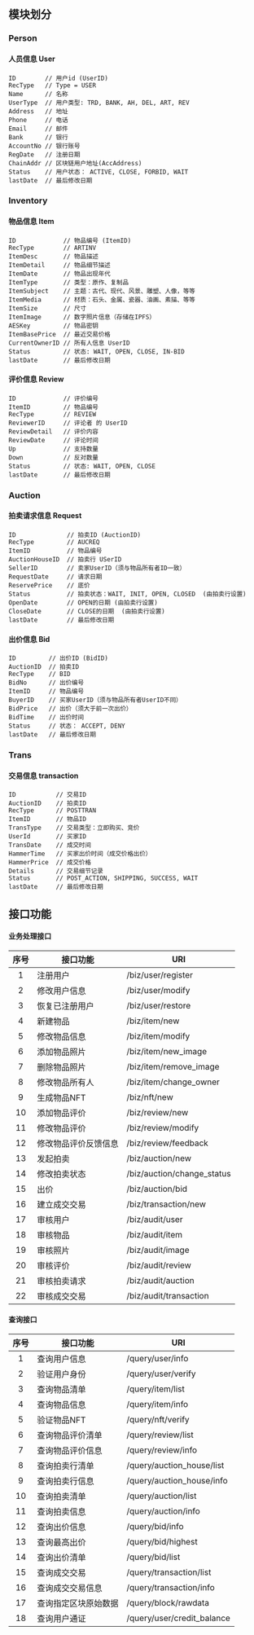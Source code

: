 ## 模块划分



### Person

#### 人员信息 User
```
ID        // 用户id (UserID)
RecType   // Type = USER
Name      // 名称
UserType  // 用户类型: TRD, BANK, AH, DEL, ART, REV
Address   // 地址
Phone     // 电话
Email     // 邮件
Bank      // 银行
AccountNo // 银行账号
RegDate   // 注册日期
ChainAddr // 区块链用户地址(AccAddress)
Status    // 用户状态： ACTIVE, CLOSE, FORBID, WAIT
lastDate  // 最后修改日期
```



### Inventory

#### 物品信息 Item
```
ID             // 物品编号 (ItemID)
RecType        // ARTINV
ItemDesc       // 物品描述
ItemDetail     // 物品细节描述
ItemDate       // 物品出现年代
ItemType       // 类型：原作、复制品
ItemSubject    // 主题：古代、现代、风景、雕塑、人像，等等
ItemMedia      // 材质：石头、金属、瓷器、油画、素描、等等
ItemSize       // 尺寸
ItemImage      // 数字照片信息（存储在IPFS）
AESKey         // 物品密钥
ItemBasePrice  // 最近交易价格
CurrentOwnerID // 所有人信息 UserID
Status         // 状态: WAIT, OPEN, CLOSE, IN-BID 
lastDate       // 最后修改日期
```

#### 评价信息 Review

```
ID             // 评价编号
ItemID         // 物品编号
RecType        // REVIEW
ReviewerID     // 评论者 的 UserID
ReviewDetail   // 评价内容
ReviewDate     // 评论时间
Up             // 支持数量
Down           // 反对数量
Status         // 状态: WAIT, OPEN, CLOSE
lastDate       // 最后修改日期
```



### Auction

#### 拍卖请求信息 Request
```
ID              // 拍卖ID (AuctionID)
RecType         // AUCREQ
ItemID          // 物品编号
AuctionHouseID  // 拍卖行 USerID
SellerID        // 卖家UserID（须与物品所有者ID一致）
RequestDate     // 请求日期
ReservePrice    // 底价
Status          // 拍卖状态：WAIT, INIT, OPEN, CLOSED  (由拍卖行设置)
OpenDate        // OPEN的日期 (由拍卖行设置)
CloseDate       // CLOSE的日期  (由拍卖行设置)
lastDate        // 最后修改日期
```

#### 出价信息 Bid
```
ID         // 出价ID (BidID)
AuctionID  // 拍卖ID
RecType    // BID
BidNo      // 出价编号
ItemID     // 物品编号
BuyerID    // 买家UserID（须与物品所有者UserID不同）
BidPrice   // 出价（须大于前一次出价）
BidTime    // 出价时间
Status     // 状态： ACCEPT, DENY
lastDate   // 最后修改日期
```





### Trans

#### 交易信息 transaction
```
ID           // 交易ID
AuctionID    // 拍卖ID
RecType      // POSTTRAN
ItemID       // 物品ID
TransType    // 交易类型：立即购买、竞价
UserId       // 买家ID
TransDate    // 成交时间
HammerTime   // 买家出价时间（成交价格出价）
HammerPrice  // 成交价格
Details      // 交易细节记录
Status       // POST_ACTION, SHIPPING, SUCCESS, WAIT
lastDate     // 最后修改日期
```







## 接口功能



#### 业务处理接口


| 序号 | 接口功能             | URI                        |
| :--: | -------------------- | -------------------------- |
|  1   | 注册用户             | /biz/user/register         |
|  2   | 修改用户信息         | /biz/user/modify           |
|  3   | 恢复已注册用户       | /biz/user/restore          |
|  4   | 新建物品             | /biz/item/new              |
|  5   | 修改物品信息         | /biz/item/modify           |
|  6   | 添加物品照片         | /biz/item/new_image        |
|  7   | 删除物品照片         | /biz/item/remove_image     |
|  8   | 修改物品所有人       | /biz/item/change_owner     |
|  9   | 生成物品NFT          | /biz/nft/new               |
|  10  | 添加物品评价         | /biz/review/new            |
|  11  | 修改物品评价         | /biz/review/modify         |
|  12  | 修改物品评价反馈信息 | /biz/review/feedback       |
|  13  | 发起拍卖             | /biz/auction/new           |
|  14  | 修改拍卖状态         | /biz/auction/change_status |
|  15  | 出价                 | /biz/auction/bid           |
|  16  | 建立成交交易         | /biz/transaction/new       |
|  17  | 审核用户             | /biz/audit/user            |
|  18  | 审核物品             | /biz/audit/item            |
|  19  | 审核照片             | /biz/audit/image           |
|  20  | 审核评价             | /biz/audit/review          |
|  21  | 审核拍卖请求         | /biz/audit/auction         |
|  22  | 审核成交交易         | /biz/audit/transaction     |



#### 查询接口

| 序号 | 接口功能             | URI                        |
| :--: | -------------------- | -------------------------- |
|  1   | 查询用户信息         | /query/user/info           |
|  2   | 验证用户身份         | /query/user/verify         |
|  3   | 查询物品清单         | /query/item/list           |
|  4   | 查询物品信息         | /query/item/info           |
|  5   | 验证物品NFT          | /query/nft/verify          |
|  6   | 查询物品评价清单     | /query/review/list         |
|  7   | 查询物品评价信息     | /query/review/info         |
|  8   | 查询拍卖行清单       | /query/auction_house/list  |
|  9   | 查询拍卖行信息       | /query/auction_house/info  |
|  10  | 查询拍卖清单         | /query/auction/list        |
|  11  | 查询拍卖信息         | /query/auction/info        |
|  12  | 查询出价信息         | /query/bid/info            |
|  13  | 查询最高出价         | /query/bid/highest         |
|  14  | 查询出价清单         | /query/bid/list            |
|  15  | 查询成交交易         | /query/transaction/list    |
|  16  | 查询成交交易信息     | /query/transaction/info    |
|  17  | 查询指定区块原始数据 | /query/block/rawdata       |
|  18  | 查询用户通证         | /query/user/credit_balance |



